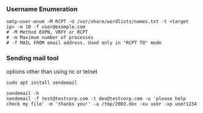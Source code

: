 ### Username Enumeration

```shell
smtp-user-enum -M RCPT -U /usr/share/wordlists/names.txt -t <target ip> -m 10 -f user@example.com
# -M Method EXPN, VRFY or RCPT
# -m Maximum number of processes
# -f MAIL FROM email address. Used only in "RCPT TO" mode
```

### Sending mail tool

options other than using nc or telnet

```shell
sudo apt install sendemail
```

```shell
sendemail -h
sendemail -f test@testcorp.com -t dev@testcorp.com -u 'please help check my file' -m 'thanks you!' -a /tmp/2003.doc -xu user -xp user1234
```